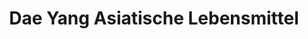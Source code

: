 ---
title: "Dae Yang Asiatische Lebensmittel"
url: /duesseldorf/dae-yang-asiatische-lebensmittel/
shop: Lebensmittel
---